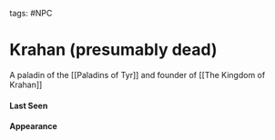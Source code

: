tags: #NPC

# Krahan (presumably dead)
A paladin of the [[Paladins of Tyr]] and founder of [[The Kingdom of Krahan]]

#### Last Seen


#### Appearance


